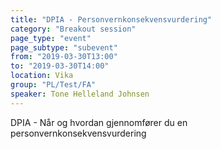 ```yaml
---
title: "DPIA - Personvernkonsekvensvurdering"
category: "Breakout session"
page_type: "event"
page_subtype: "subevent"
from: "2019-03-30T13:00"
to: "2019-03-30T14:00"
location: Vika
group: "PL/Test/FA"
speaker: Tone Helleland Johnsen
---
```

DPIA - Når og hvordan gjennomfører du en personvernkonsekvensvurdering

